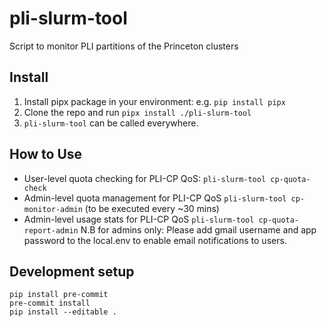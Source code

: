 # pli-slurm-tool

Script to monitor PLI partitions of the Princeton clusters

## Install
1. Install pipx package in your environment: e.g. `pip install pipx`
2. Clone the repo and run `pipx install ./pli-slurm-tool`
3. `pli-slurm-tool` can be called everywhere.

## How to Use
* User-level quota checking for PLI-CP QoS: `pli-slurm-tool cp-quota-check`
* Admin-level quota management for PLI-CP QoS `pli-slurm-tool cp-monitor-admin` (to be executed every ~30 mins)
* Admin-level usage stats for PLI-CP QoS `pli-slurm-tool cp-quota-report-admin`
N.B for admins only: Please add gmail username and app password to the local.env to enable email notifications to users.

## Development setup

```
pip install pre-commit
pre-commit install
pip install --editable .
```
